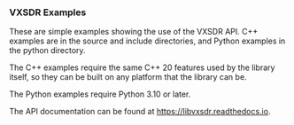 ### VXSDR Examples

These are simple examples showing the use of the VXSDR API. C++ examples are
in the source and include directories, and Python examples in the python directory.

The C++ examples require the same C++ 20 features used by the library itself, so
they can be built on any platform that the library can be.

The Python examples require Python 3.10 or later.

The API documentation can be found at https://libvxsdr.readthedocs.io.
